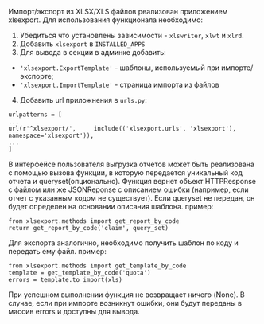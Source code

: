 Импорт/экспорт из XLSX/XLS файлов реализован приложением xlsexport.
Для использования функционала необходимо:
1. Убедиться что установлены зависимости - `xlswriter`, `xlwt` и `xlrd`.
2. Добавить `xlsexport` в `INSTALLED_APPS`
3. Для вывода в секции в админке добавить:
* `'xlsexport.ExportTemplate'` - шаблоны, используемый при импорте/экспорте;
* `'xlsexport.ImportTemplate'` - страница импорта из файлов
4. Добавить url приложнения в `urls.py`:
```
urlpatterns = [
...
url(r'^xlsexport/',     include(('xlsexport.urls', 'xlsexport'), namespace='xlsexport')),
...
]
```

В интерфейсе пользователя выгрузка отчетов может быть реализована с помощью вызова функции, в которую передается уникальный код отчета и queryset(опционально). Функция вернет объект HTTPResponse с файлом или же JSONReponse с описанием ошибки (например, если отчет с указанным кодом не существует). Если queryset не передан, он будет определен на основании описания шаблона.
пример:
```
from xlsexport.methods import get_report_by_code
return get_report_by_code('claim', query_set)
```

Для экспорта аналогично, необходимо получить шаблон по коду и передать ему файл.
пример:
```
from xlsexport.methods import get_template_by_code
template = get_template_by_code('quota')
errors = template.to_import(xls)
```
При успешном выполнении функция не возвращает ничего (None). В случае, если при импорте возникнут ошибки, они будут переданы в массив errors и доступны для вывода. 